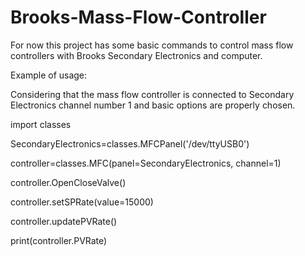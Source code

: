 # Brooks-Mass-Flow-Controller
For now this project has some basic commands to control mass flow controllers with Brooks Secondary Electronics and computer.



Example of usage:

Considering that the mass flow controller is connected to Secondary Electronics channel number 1 and basic options are properly
chosen. 

import classes

SecondaryElectronics=classes.MFCPanel('/dev/ttyUSB0')

controller=classes.MFC(panel=SecondaryElectronics, channel=1)

controller.OpenCloseValve()

controller.setSPRate(value=15000) 

controller.updatePVRate()

print(controller.PVRate)
